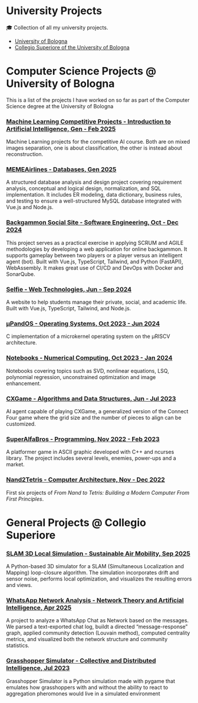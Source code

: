 # University Projects
🎓 Collection of all my university projects.

- [University of Bologna](#computer-science-projects--university-of-bologna)
- [Collegio Superiore of the University of Bologna](#general-projects--collegio-superiore)

# Computer Science Projects @ University of Bologna
This is a list of the projects I have worked on so far as part of the Computer Science degree at the University of Bologna

### [Machine Learning Competitive Projects - Introduction to Artificial Intelligence, Gen - Feb 2025](https://github.com/maforn/competitiveProjectsML)
Machine Learning projects for the competitive AI course. Both are on mixed images separation, one is about classification, the other is instead about reconstruction.

### [MEMEAirlines - Databases, Gen 2025](https://github.com/maforn/MEMEAirlines)
A structured database analysis and design project covering requirement analysis, conceptual and logical design, normalization, and SQL implementation. It includes ER modeling, data dictionary, business rules, and testing to ensure a well-structured MySQL database integrated with Vue.js and Node.js.

### [Backgammon Social Site - Software Engineering, Oct - Dec 2024](https://github.com/maforn/BackgammonSocialSiteSWE)
This project serves as a practical exercise in applying SCRUM and AGILE methodologies by developing a web application for online backgammon. It supports gameplay between two players or a player versus an intelligent agent (bot).  Built with Vue.js, TypeScript, Tailwind, and Python (FastAPI), WebAssembly. It makes great use of CI/CD and DevOps with Docker and SonarQube.

### [Selfie - Web Technologies, Jun - Sep 2024](https://github.com/mattiaferrarini/Selfie)
A website to help students manage their private, social, and academic life. Built with Vue.js, TypeScript, Tailwind, and Node.js.

### [µPandOS - Operating Systems, Oct 2023 - Jun 2024](https://github.com/maforn/microPandOS)
C implementation of a microkernel operating system on the µRISCV architecture.

### [Notebooks - Numerical Computing, Oct 2023 - Jan 2024](https://github.com/maforn/Numerical-Computing)
Notebooks covering topics such as SVD, nonlinear equations, LSQ, polynomial regression, unconstrained optimization and image enhancement.

### [CXGame - Algorithms and Data Structures, Jun - Jul 2023](https://github.com/maforn/CXGame) 
AI agent capable of playing CXGame, a generalized version of the Connect Four game where the grid size and the number of pieces to align can be customized. 

### [SuperAlfaBros - Programming, Nov 2022 - Feb 2023](https://github.com/maforn/SuperAlfaBros)
A platformer game in ASCII graphic developed with C++ and ncurses library.
The project includes several levels, enemies, power-ups and a market.

### [Nand2Tetris - Computer Architecture, Nov - Dec 2022](https://github.com/mattiaferrarini/Nand2Tetris)
First six projects of _From Nand to Tetris: Building a Modern Computer From First Principles_.

# General Projects @ Collegio Superiore
### [SLAM 3D Local Simulation - Sustainable Air Mobility, Sep 2025](https://github.com/maforn/slam-3d-local-simulation)
A Python-based 3D simulator for a SLAM (Simultaneous Localization and Mapping) loop-closure algorithm. The simulation incorporates drift and sensor noise, performs local optimization, and visualizes the resulting errors and views.

### [WhatsApp Network Analysis - Network Theory and Artificial Intelligence, Apr 2025](https://github.com/maforn/whatsapp-network-analysis)
A project to analyze a WhatsApp Chat as Network based on the messages. We parsed a text-exported chat log, buildt a directed “message-response” graph, applied community detection (Louvain method), computed centrality metrics, and visualized both the network structure and community statistics.

### [Grasshopper Simulator - Collective and Distributed Intelligence, Jul 2023](https://github.com/maforn/grasshopperSimulator)
Grasshopper Simulator is a Python simulation made with pygame that emulates how grasshoppers with and without the ability to react to aggregation pheromones would live in a simulated environment
